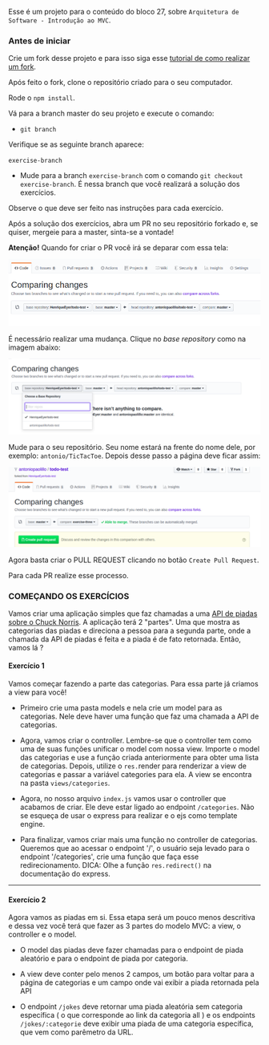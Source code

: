 Esse é um projeto para o conteúdo do bloco 27, sobre `Arquitetura de Software - Introdução ao MVC`.

### Antes de iniciar

Crie um fork desse projeto e para isso siga esse [tutorial de como realizar um fork](https://guides.github.com/activities/forking/).

Após feito o fork, clone o repositório criado para o seu computador.

Rode o `npm install`.

Vá para a branch master do seu projeto e execute o comando:
- `git branch` 

Verifique se as seguinte branch aparece:

  `exercise-branch`

- Mude para a branch `exercise-branch` com o comando `git checkout exercise-branch`. É nessa branch que você realizará a solução dos exercícios.

Observe o que deve ser feito nas instruções para cada exercício.

Após a solução dos exercícios, abra um PR no seu repositório forkado e, se quiser, mergeie para a master, sinta-se a vontade!

**Atenção!** Quando for criar o PR você irá se deparar com essa tela:

![PR do exercício](images/example-pr.png)

É necessário realizar uma mudança. Clique no *base repository* como na imagem abaixo:

![Mudando a base do repositório](images/change-base.png)

Mude para o seu repositório. Seu nome estará na frente do nome dele, por exemplo: `antonio/TicTacToe`. Depois desse passo a página deve ficar assim:

![Após mudança](images/after-change.png)

Agora basta criar o PULL REQUEST clicando no botão `Create Pull Request`.

Para cada PR realize esse processo.

### COMEÇANDO OS EXERCÍCIOS

Vamos criar uma aplicação simples que faz chamadas a uma [API de piadas sobre o Chuck Norris](https://api.chucknorris.io/). A aplicação terá 2 "partes". Uma que mostra as categorias das piadas e direciona a pessoa para a segunda parte, onde a chamada da API de piadas é feita e a piada é de fato retornada. Então, vamos lá ?

#### Exercício 1

Vamos começar fazendo a parte das categorias. Para essa parte já criamos a view para você!

- Primeiro crie uma pasta models e nela crie um model para as categorias. Nele deve haver uma função que faz uma chamada a API de categorias.

- Agora, vamos criar o controller. Lembre-se que o controller tem como uma de suas funções unificar o model com nossa view.
Importe o model das categorias e use a função criada anteriormente para obter uma lista de categorias. Depois, utilize o `res.`render para renderizar a view de categorias e passar a variável categories para ela. A view se encontra na pasta `views/categories`.

- Agora, no nosso arquivo `index.js` vamos usar o controller que acabamos de criar. Ele deve estar ligado ao endpoint `/categories`. Não se esqueça de usar o express para realizar e o ejs como template engine.

- Para finalizar, vamos criar mais uma função no controller de categorias. Queremos que ao acessar o endpoint '/', o usuário seja levado para o endpoint '/categories', crie uma função que faça esse redirecionamento. 
DICA: Olhe a função `res.redirect()` na documentação do express.


---

#### Exercício 2

Agora vamos as piadas em si. Essa etapa será um pouco menos descritiva e dessa vez você terá que fazer as 3 partes do modelo MVC: a view, o controller e o model.

- O model das piadas deve fazer chamadas para o endpoint de piada aleatório e para o endpoint de piada por categoria.

- A view deve conter pelo menos 2 campos, um botão para voltar para a página de categorias e um campo onde vai exibir a piada retornada pela API

- O endpoint `/jokes` deve retornar uma piada aleatória sem categoria específica ( o que corresponde ao link da categoria all ) e os endpoints `/jokes/:categorie` deve exibir uma piada de uma categoria específica, que vem como parêmetro da URL.
